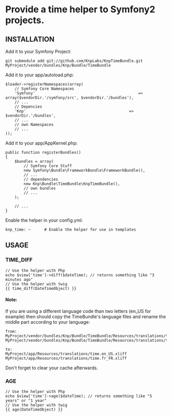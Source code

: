# Provide a time helper to Symfony2 projects.

## INSTALLATION

Add it to your Symfony Project:

    git submodule add git://github.com/KnpLabs/KnpTimeBundle.git MyProject/vendor/bundles/Knp/Bundle/TimeBundle

Add it to your app/autoload.php:

    $loader->registerNamespaces(array(
        // Symfony Core Namespaces
        'Symfony'                                             => array($vendorDir.'/symfony/src', $vendorDir.'/bundles'),
        // ...
        // Depencies
        'Knp'                                             => $vendorDir.'/bundles',
        // ...
        // own Namespaces
        // ...
    ));

Add it to your app/AppKernel.php:

    public function registerBundles()
    {
        $bundles = array(
            // Symfony Core Stuff
            new Symfony\Bundle\FrameworkBundle\FrameworkBundle(),
            // ...
            // dependencies
            new Knp\Bundle\TimeBundle\KnpTimeBundle(),
            // own bundles
            // ...
        );

        // ...
    }

Enable the helper in your config.yml:

    knp_time: ~      # Enable the helper for use in templates

## USAGE

### TIME_DIFF

    // Use the helper with Php
    echo $view['time']->diff($dateTime); // returns something like "3 minutes ago"
    // Use the helper with twig
    {{ time_diff(DateTimeObject) }}

#### Note:

If you are using a different language code than two letters (en_US for example) then
should copy the TimeBundle's language files and rename the middle part according to your language:

    from:
    MyProject/vendor/bundles/Knp/Bundle/TimeBundle/Resources/translations/time.en.xliff
    MyProject/vendor/bundles/Knp/Bundle/TimeBundle/Resources/translations/time.fr.xliff

    to:
    MyProject/app/Resources/translations/time.en_US.xliff
    MyProject/app/Resources/translations/time.fr_FR.xliff

Don't forget to clear your cache afterwards.

### AGE

    // Use the helper with Php
    echo $view['time']->age($dateTime); // returns something like "5 years" or "1 year"
    // Use the helper with twig
    {{ age(DateTimeObject) }}


